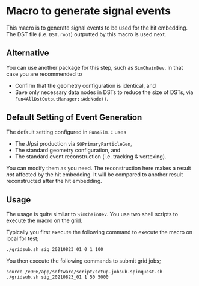 # Macro to generate signal events

This macro is to generate signal events to be used for the hit embedding.
The DST file (i.e. `DST.root`) outputted by this macro is used next.

## Alternative

You can use another package for this step, such as `SimChainDev`.
In that case you are recommended to
* Confirm that the geometry configuration is identical, and
* Save only necessary data nodes in DSTs to reduce the size of DSTs, via `Fun4AllDstOutputManager::AddNode()`.

## Default Setting of Event Generation

The default setting configured in `Fun4Sim.C` uses
* The J/psi production via `SQPrimaryParticleGen`,
* The standard geometry configuration, and
* The standard event reconstruction (i.e. tracking & vertexing).

You can modify them as you need.
The reconstruction here makes a result _not_ affected by the hit embedding.
It will be compared to another result reconstructed after the hit embedding.

## Usage

The usage is quite similar to `SimChainDev`.
You use two shell scripts to execute the macro on the grid.

Typically you first execute the following command to execute the macro on local for test;
```
./gridsub.sh sig_20210823_01 0 1 100
```

You then execute the following commands to submit grid jobs;
```
source /e906/app/software/script/setup-jobsub-spinquest.sh
./gridsub.sh sig_20210823_01 1 50 5000
```

